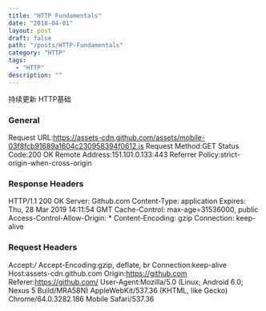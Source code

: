 ```yaml
---
title: "HTTP Fundamentals"
date: "2018-04-01"
layout: post
draft: false
path: "/posts/HTTP-Fundamentals"
category: "HTTP"
tags:
  - "HTTP"
description: ""
---
```

持续更新 HTTP基础

### General
Request URL:https://assets-cdn.github.com/assets/mobile-03f8fcb91689a1604c230958394f0612.js
Request Method:GET
Status Code:200 OK
Remote Address:151.101.0.133:443
Referrer Policy:strict-origin-when-cross-origin

### Response Headers
HTTP/1.1 200 OK
Server: Github.com
Content-Type: application
Expires: Thu, 28 Mar 2019 14:11:54 GMT
Cache-Control: max-age=31536000, public
Access-Control-Allow-Origin: *
Content-Encoding: gzip
Connection: keep-alive

### Request Headers
Accept:*/*
Accept-Encoding:gzip, deflate, br
Connection:keep-alive
Host:assets-cdn.github.com
Origin:https://github.com
Referer:https://github.com/
User-Agent:Mozilla/5.0 (Linux; Android 6.0; Nexus 5 Build/MRA58N) AppleWebKit/537.36 (KHTML, like Gecko) Chrome/64.0.3282.186 Mobile Safari/537.36
